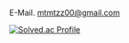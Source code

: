 E-Mail. mtmtzz00@gmail.com

[![Solved.ac Profile](http://mazassumnida.wtf/api/generate_badge?boj=mtmtzz)](https://solved.ac/mtmtzz)
